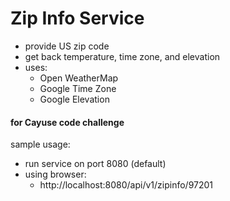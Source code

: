# Zip Info Service
* provide US zip code
* get back temperature, time zone, and elevation
* uses:
    * Open WeatherMap
    * Google Time Zone
    * Google Elevation
    
#### for Cayuse code challenge 

sample usage:
* run service on port 8080 (default)
* using browser:
    * http://localhost:8080/api/v1/zipinfo/97201
    
    